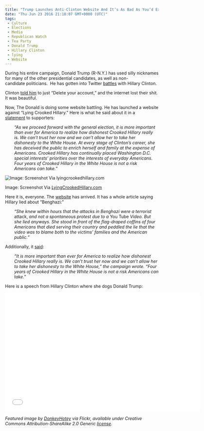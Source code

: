 ```yaml
---
title: "Trump Launches Anti-Clinton Website And It’s As Bad As You’d Expect (SCREENSHOT)"
date: "Thu Jun 23 2016 21:18:07 GMT+0000 (UTC)"
tags: 
 - Culture
 - Elections
 - Media
 - Republican Watch
 - Tea Party
 - Donald Trump
 - Hillary Clinton
 - lying
 - Website
---
```

<p><!-- Quick Adsense WordPress Plugin: http://quicksense.net/ --></p><p>During his entire campaign, Donald Trump (R-N.Y.) has used silly nicknames for many of the other presidential candidates, as well as non-candidate&#xA0;politicians. &#xA0;He has gotten into Twitter <a href="http://www.liberalamerica.org/2016/06/10/hillary-clintons-3-final-words-donald-trump-broke-twitter-tweets/" target="_blank">battles</a> with Hillary Clinton.</p><p>Clinton <a href="https://twitter.com/hillaryclinton/status/740973710593654784" onclick="__gaTracker(&apos;send&apos;, &apos;event&apos;, &apos;outbound-article&apos;, &apos;https://twitter.com/hillaryclinton/status/740973710593654784&apos;, &apos;told him&apos;);">told him</a> to just &#x201C;Delete your account,&#x201D; and the internet lost their shit. It was beautiful.</p><p>Now, The Donald is doing some website battling. He has launched a website against &#x201C;Lying Crooked Hillary.&#x201D; Here is what he said about it in a <a href="https://www.donaldjtrump.com/press-releases/launching-lyingcrookedhillary.com" onclick="__gaTracker(&apos;send&apos;, &apos;event&apos;, &apos;outbound-article&apos;, &apos;https://www.donaldjtrump.com/press-releases/launching-lyingcrookedhillary.com&apos;, &apos;statement&apos;);">statement</a>&#xA0;to supporters:</p><p style="padding-left: 30px;"><em>&#x201C;As we proceed forward with the general election, it is more important than ever for America to realize how dishonest Crooked Hillary really is. We can&#x2019;t trust her now and we can&#x2019;t allow her to take her dishonesty to the White House. At every stage of Clinton&#x2019;s career, she has deceived the public to enrich herself and family at the expense of Americans. Crooked Hillary has continually placed Washington D.C. special interests&#x2019; priorities over the interests of everyday Americans. Four years of Crooked Hillary in the White House is not a risk Americans can take.&#x201D;</em></p><div id="attachment_138839" style="width: 860px" class="wp-caption aligncenter"><img class="size-full wp-image-138839" src="//i0.wp.com/cdn.liberalamerica.org/wp-content/uploads/2016/06/trump-crooked-hillary-Website-screenshot.jpg?resize=850%2C488" alt="Image: Screenshot Via lyingcrookedhillary.com" srcset="//i0.wp.com/cdn.liberalamerica.org/wp-content/uploads/2016/06/trump-crooked-hillary-Website-screenshot.jpg?resize=850%2C488 850w, //i0.wp.com/cdn.liberalamerica.org/wp-content/uploads/2016/06/trump-crooked-hillary-Website-screenshot.jpg?resize=850%2C488 64w, //i0.wp.com/cdn.liberalamerica.org/wp-content/uploads/2016/06/trump-crooked-hillary-Website-screenshot.jpg?resize=850%2C488 350w, //i0.wp.com/cdn.liberalamerica.org/wp-content/uploads/2016/06/trump-crooked-hillary-Website-screenshot.jpg?resize=850%2C488 768w, //i0.wp.com/cdn.liberalamerica.org/wp-content/uploads/2016/06/trump-crooked-hillary-Website-screenshot.jpg?resize=850%2C488 600w, //i0.wp.com/cdn.liberalamerica.org/wp-content/uploads/2016/06/trump-crooked-hillary-Website-screenshot.jpg?resize=850%2C488 190w, //i0.wp.com/cdn.liberalamerica.org/wp-content/uploads/2016/06/trump-crooked-hillary-Website-screenshot.jpg?resize=850%2C488 795w" sizes="(max-width: 850px) 100vw, 850px" data-recalc-dims="1">
<p class="wp-caption-text">Image: Screenshot Via <a href="https://www.lyingcrookedhillary.com/" onclick="__gaTracker(&apos;send&apos;, &apos;event&apos;, &apos;outbound-article&apos;, &apos;https://www.lyingcrookedhillary.com/&apos;, &apos;LyingCrookedHillary.com&apos;);">LyingCrookedHillary.com</a></p>
</div><p>Here it is, everyone. The <a href="https://www.lyingcrookedhillary.com/" onclick="__gaTracker(&apos;send&apos;, &apos;event&apos;, &apos;outbound-article&apos;, &apos;https://www.lyingcrookedhillary.com/&apos;, &apos;website&apos;);" target="_blank">website</a> has arrived. It has a whole article saying Hillary lied about &#x201C;Benghazi:&#x201D;</p><p style="padding-left: 30px;"><em>&#x201C;She knew within hours that the attacks in Benghazi were a terrorist </em>attack,<em> and not a spontaneous protest due to a </em>You Tube<em> Video. But she lied anyways. She stood in front of the flag-draped coffins of four Americans that died serving their country and peddled the lie that the video was to blame both to the victims&#x2019; families and the American public.&#x201D;</em></p><p>Additionally, it <a href="http://www.washingtonexaminer.com/lying-crooked-hillary-trump-launches-anti-clinton-site-amid-campaign-changes/article/2594544" onclick="__gaTracker(&apos;send&apos;, &apos;event&apos;, &apos;outbound-article&apos;, &apos;http://www.washingtonexaminer.com/lying-crooked-hillary-trump-launches-anti-clinton-site-amid-campaign-changes/article/2594544&apos;, &apos;said&apos;);" target="_blank">said</a>:</p><p><!-- Quick Adsense WordPress Plugin: http://quicksense.net/ --></p><p style="padding-left: 30px;"><em>&#x201C;It is more important than ever for America to realize how dishonest Crooked Hillary really is. We can&#x2019;t trust her now and we can&#x2019;t allow her to take her dishonesty to the White House,&#x201D; the campaign wrote. &#x201C;Four years of Crooked Hillary in the White House is not a risk Americans can take.&#x201D;</em></p><p>Here is a speech from Hillary Clinton where she dogs Donald Trump:</p><p><span class="embed-youtube" style="text-align:center; display: block;"><iframe class="youtube-player" type="text/html" width="640" height="390" src="//www.youtube.com/embed/y04TVy0FxHg?version=3&amp;rel=1&amp;fs=1&amp;autohide=2&amp;showsearch=0&amp;showinfo=1&amp;iv_load_policy=1&amp;wmode=transparent" allowfullscreen="true" style="border:0;"></iframe></span></p><p><em>Featured image by <a href="https://www.flickr.com/photos/donkeyhotey/24564574914/in/photolist-D3i3Ry-DqFSiG-GphSEy" onclick="__gaTracker(&apos;send&apos;, &apos;event&apos;, &apos;outbound-article&apos;, &apos;https://www.flickr.com/photos/donkeyhotey/24564574914/in/photolist-D3i3Ry-DqFSiG-GphSEy&apos;, &apos;DonkeyHotey&apos;);" target="_blank">DonkeyHotey</a> via Flickr, available under Creative Commons Attribution-ShareAlike 2.0 Generic <a href="https://creativecommons.org/licenses/by-sa/2.0/" onclick="__gaTracker(&apos;send&apos;, &apos;event&apos;, &apos;outbound-article&apos;, &apos;https://creativecommons.org/licenses/by-sa/2.0/&apos;, &apos;license&apos;);" target="_blank">license</a>.</em></p><div style="font-size:0px;height:0px;line-height:0px;margin:0;padding:0;clear:both"></div>